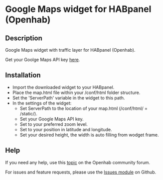 # Google Maps widget for HABpanel (Openhab)

## Description
Google Maps widget with traffic layer for HABpanel (Openhab).

Get your Goolge Maps API key [here](https://developers.google.com/maps/documentation/javascript/get-api-key1).

## Installation
- Import the downloaded widget to your HABpanel.
- Place the map.html file within your /conf/html folder structure.
- Set the 'ServerPath' variable in the widget to this path.
- In the settings of the widget:
  - Set ServerPath to the location of your map.html (/conf/html/ = /static/).
  - Set your Google Maps API key.
  - Set to your preferred zoom level.
  - Set to your position in latitude and longitude.
  - Set your desired height, the width is auto filling from wodget frame.

## Help
If you need any help, use this [topic](https://community.openhab.org/t/google-maps-widget-with-traffic-layer/40285) on the Openhab community forum.

For issues and feature requests, please use the [Issues module](https://github.com/BasvanH/habpanel-widget-googlemaps/issues) on Github.
